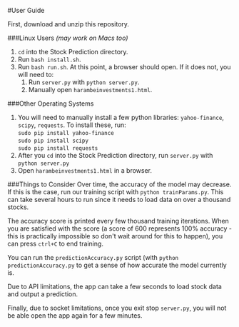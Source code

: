 #User Guide

First, download and unzip this repository.

###Linux Users *(may work on Macs too)*

1.  `cd` into the Stock Prediction directory.
2.  Run `bash install.sh`.
3.  Run `bash run.sh`. At this point, a browser should open. If it does not,
    you will need to:
    1.  Run `server.py` with `python server.py`.
    2.  Manually open `harambeinvestments1.html`.

###Other Operating Systems

1. You will need to manually install a few python libraries: `yahoo-finance`,
    `scipy`, `requests`. To install these, run:  
    `sudo pip install yahoo-finance`  
    `sudo pip install scipy`  
    `sudo pip install requests`  
2. After you `cd` into the Stock Prediction directory, run `server.py` with
    `python server.py`
3. Open `harambeinvestments1.html` in a browser.

###Things to Consider
Over time, the accuracy of the model may decrease. If this is the case, run our
training script with `python trainParams.py`. This can take several hours to run
since it needs to load data on over a thousand stocks.

The accuracy score is printed every few thousand training iterations. When you
are satisfied with the score (a score of 600 represents 100% accuracy - this is
practically impossible so don't wait around for this to happen), you can press
`ctrl+C` to end training.

You can run the `predictionAccuracy.py` script (with `python predictionAccuracy.py`
to get a sense of how accurate the model currently is.

Due to API limitations, the app can take a few seconds to load stock data and output
a prediction.

Finally, due to socket limitations, once you exit stop `server.py`,
you will not be able open the app again for a few minutes.
